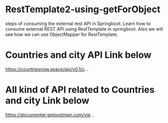 # RestTemplate2-using-getForObject
 steps of consuming the external rest API in Springboot.  Learn how to consume external REST API using RestTemplate in springboot. Also we will see how we can use ObjectMapper for RestTemplate.
 
 
 
# Countries and city API Link below
https://countriesnow.space/api/v0.1/c...

# All kind of API related to Countries and city Link below
https://documenter.getpostman.com/vie...
